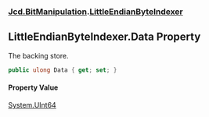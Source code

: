 ### [Jcd.BitManipulation](Jcd.BitManipulation.md 'Jcd.BitManipulation').[LittleEndianByteIndexer](Jcd.BitManipulation.LittleEndianByteIndexer.md 'Jcd.BitManipulation.LittleEndianByteIndexer')

## LittleEndianByteIndexer.Data Property

The backing store.

```csharp
public ulong Data { get; set; }
```

#### Property Value
[System.UInt64](https://docs.microsoft.com/en-us/dotnet/api/System.UInt64 'System.UInt64')